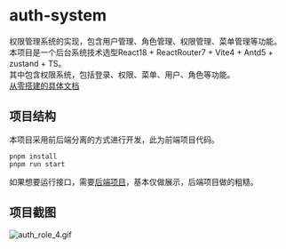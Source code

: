 # auth-system

权限管理系统的实现，包含用户管理、角色管理、权限管理、菜单管理等功能。  
本项目是一个后台系统技术选型React18 + ReactRouter7 + Vite4 + Antd5 + zustand + TS。  
其中包含权限系统，包括登录、权限、菜单、用户、角色等功能。  
[从零搭建的具体文档](https://juejin.cn/column/7468533169966120987)

## 项目结构

本项目采用前后端分离的方式进行开发，此为前端项目代码。

```shell
pnpm install
pnpm run start
```

如果想要运行接口，需要[后端项目](https://github.com/frontzhm/auth-system-server)，基本仅做展示，后端项目做的粗糙。

## 项目截图

![auth_role_4.gif](https://blog-huahua.oss-cn-beijing.aliyuncs.com/blog/code/auth_role_4.gif)
